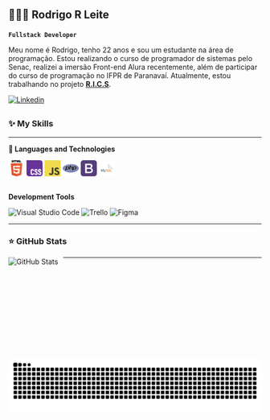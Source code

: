 ## 👨🏻‍💻 Rodrigo R Leite

**`Fullstack Developer`**

Meu nome é Rodrigo, tenho 22 anos e sou um estudante na área de programação. 
Estou realizando o curso de programador de sistemas pelo Senac, realizei a imersão Front-end Alura recentemente, além de participar do curso de programação no IFPR de Paranavaí. Atualmente, estou trabalhando no projeto **[R.I.C.S](https://github.com/rodrigorleite/System)**.


 </a>
    <a href="https://www.linkedin.com/in/rodrigorleiite/">
        <img 
            alt="Linkedin" 
            title="Linkedin" 
            src="https://img.shields.io/badge/LinkedIn-0077B5?style=for-the-badge&logo=linkedin&logoColor=white"
        />
    </a>
    
##

### ✨ My Skills
---
**🤖 Languages and Technologies**

<code><img height="32" src="https://raw.githubusercontent.com/github/explore/80688e429a7d4ef2fca1e82350fe8e3517d3494d/topics/html/html.png" alt="HTML5"/></code>
<code><img height="32" src="https://raw.githubusercontent.com/github/explore/80688e429a7d4ef2fca1e82350fe8e3517d3494d/topics/css/css.png" alt="CSS"/></code>
<code><img height="32" src="https://raw.githubusercontent.com/github/explore/80688e429a7d4ef2fca1e82350fe8e3517d3494d/topics/javascript/javascript.png" alt="Javascript"/></code>
<code><img height="32" src="https://raw.githubusercontent.com/github/explore/80688e429a7d4ef2fca1e82350fe8e3517d3494d/topics/php/php.png" alt="PhP"/></code>
<code><img height="32" src="https://raw.githubusercontent.com/github/explore/80688e429a7d4ef2fca1e82350fe8e3517d3494d/topics/bootstrap/bootstrap.png" alt="Bootstrap"/></code>
<code><img height="32" src="https://raw.githubusercontent.com/github/explore/80688e429a7d4ef2fca1e82350fe8e3517d3494d/topics/mysql/mysql.png" alt="MySQL"/></code>
##
**Development Tools**

![Visual Studio Code](https://img.shields.io/badge/-Visual%20Studio%20Code-333333?style=flat&logo=visual-studio-code&logoColor=007ACC)
![Trello](https://img.shields.io/badge/-Trello-333333?style=flat&logo=trello&logoColor=007ACC)
![Figma](https://img.shields.io/badge/-Figma-333333?style=flat&logo=figma&logoColor=007ACC)

---

### ⭐ GitHub Stats

<p>
  <img 
    align="left" 
    alt="GitHub Stats" 
    height="200" 
    style="padding-right: 10px;" 
    src="https://github-readme-stats.vercel.app/api?username=rodrigorleite&show_icons=true&theme=dark&include_all_commits=true&locale=en" 
  />



</p>

---

<picture align="center">
  <source media="(prefers-color-scheme: dark)" srcset="https://raw.githubusercontent.com/rodrigorleite/rodrigorleite/output/github-contribution-grid-snake-dark.svg">
  <source media="(prefers-color-scheme: dark)" srcset="https://raw.githubusercontent.com/rodrigorleite/rodrigorleite/output/github-contribution-grid-snake-dark.svg">
  <img align="center" alt="github contribution grid snake animation" src="https://raw.githubusercontent.com/rodrigorleite/rodrigorleite/output/github-contribution-grid-snake.svg">
</picture>
